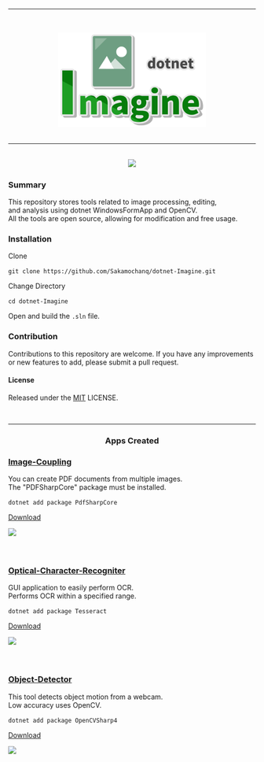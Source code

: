 <div align="center">
    <hr>
    <br>
    <br>
    <a href="#">
        <img src="./assets/dotnet-Imagine-Logo.png" width="300px">
    </a>
    <br>
    <br>
    <hr>
    <br>
    <a href="#">
        <img src="https://img.shields.io/github/issues/Sakamochanq/dotnet-Imagine">
    </a>
    <br>
</div>

### Summary

This repository stores tools related to image processing, editing,  
and analysis using dotnet WindowsFormApp and OpenCV.  
All the tools are open source, allowing for modification and free usage.

### Installation

Clone
```
git clone https://github.com/Sakamochanq/dotnet-Imagine.git
```
Change Directory
```
cd dotnet-Imagine
```
Open and build the `.sln` file.


### Contribution

Contributions to this repository are welcome. If you have any improvements or new features to add, please submit a pull request.

#### License

Released under the [MIT](https://github.com/Sakamochanq/dotnet-Imagine/blob/master/LICENSE) LICENSE.

<br>
<hr>
<div align="center">
    <h3>Apps Created</h3>
</div>

### [Image-Coupling](./src/Image-Coupling/)

You can create PDF documents from multiple images.  
The "PDFSharpCore" package must be installed.
```
dotnet add package PdfSharpCore
```

[Download]()

<div align="left">
    <a href="#">
        <img src="./assets/images/Image-Coupling.gif" width="400px">
    </a>
</div>

<br>
<br>

### [Optical-Character-Recogniter](./src/Optical-Character-Recogniter/)

GUI application to easily perform OCR.  
Performs OCR within a specified range.
```
dotnet add package Tesseract
```

[Download]()

<div align="left">
    <a href="#">
        <img src="./assets/images/Optical-Character-Recogniter.gif" width="400px">
    </a>
</div>

<br>
<br>

### [Object-Detector](./src/Object-Detector)

This tool detects object motion from a webcam.  
Low accuracy uses OpenCV.
```
dotnet add package OpenCVSharp4
```

[Download]()

<div align="left">
    <a href="#">
        <img src="./assets/images/Object-Detector.gif" width="400px">
    </a>
</div>
